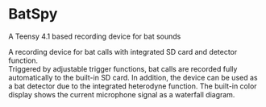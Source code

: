 # BatSpy
A Teensy 4.1 based recording device for bat sounds

A recording device for bat calls with integrated SD card and detector function.  
Triggered by adjustable trigger functions, bat calls are recorded fully automatically to the built-in SD card. In addition, the device can be used as a bat detector due to the integrated heterodyne function. The built-in color display shows the current microphone signal as a waterfall diagram. 
